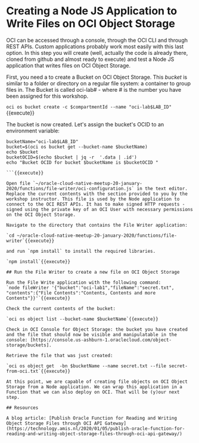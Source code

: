# Creating a Node JS Application to Write Files on OCI Object Storage

OCI can be accessed through a console, through the OCI CLI and through REST APIs. Custom applications probably work most easily with this last option. In this step you will create (well, actually the code is already there, cloned from github and almost ready to execute) and test a Node JS application that writes files on OCI Object Storage. 

First, you need a to create a Bucket on OCI Object Storage. This *bucket* is similar to a folder or directory on a regular file system: a container to group files in. The Bucket is called oci-lab# - where # is the number you have been assigned for this workshop.

`oci os bucket create -c $compartmentId --name "oci-lab$LAB_ID"`{{execute}} 

The bucket is now created. Let's assign the bucket's OCID to an environment variable:

```
bucketName="oci-lab$LAB_ID"
bucket=$(oci os bucket get --bucket-name $bucketName)
echo $bucket
bucketOCID=$(echo $bucket | jq -r  '.data | .id')
echo "Bucket OCID for bucket $bucketName is $bucketOCID "

```{{execute}}

Open file `~/oracle-cloud-native-meetup-20-january-2020/functions/file-writer/oci-configuration.js` in the text editor. Replace the current contents with the section provided to you by the workshop instructor. This file is used by the Node application to connect to the OCI REST APIs. It has to make signed HTTP requests - signed using the private key of an OCI User with necessary permissions on the OCI Object Storage.

Navigate to the directory that contains the File Writer application:

`cd ~/oracle-cloud-native-meetup-20-january-2020/functions/file-writer`{{execute}}

and run `npm install` to install the required libraries.

`npm install`{{execute}} 

## Run the File Writer to create a new file on OCI Object Storage

Run the File Write application with the following command:
`node fileWriter '{"bucket":"oci-lab1","fileName":"secret.txt", "contents":{"File Contents":"Contents, Contents and more Contents"}}'`{{execute}}

Check the current contents of the bucket:

`oci os object list --bucket-name $bucketName`{{execute}}

Check in OCI Console for Object Storage: the bucket you have created and the file that should now be visible and manipulatable in the console: [https://console.us-ashburn-1.oraclecloud.com/object-storage/buckets].

Retrieve the file that was just created:

`oci os object get  -bn $bucketName --name secret.txt --file secret-from-oci.txt`{{execute}}

At this point, we are capable of creating file objects on OCI Object Storage from a Node application. We can wrap this application in a Function that we can also deploy on OCI. That will be (y)our next step.

## Resources

A blog article: [Publish Oracle Function for Reading and Writing Object Storage Files through OCI API Gateway](https://technology.amis.nl/2020/01/05/publish-oracle-function-for-reading-and-writing-object-storage-files-through-oci-api-gateway/)

